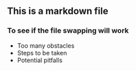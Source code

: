 ## This is a markdown file
### To see if the file swapping will work
* Too many obstacles
* Steps to be taken
* Potential pitfalls